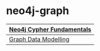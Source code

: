 # neo4j-graph

| [Neo4j Cypher Fundamentals](neo4j-cypher-fundamentals.md) |
|-----------------------------------------------------------|
| [Graph Data Modelling](graph-data-modelling.md)           |

